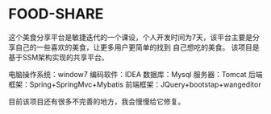 # FOOD-SHARE


这个美食分享平台是敏捷迭代的一个课设，个人开发时间为7天，该平台主要是分享自己的一些喜欢的美食，让更多用户更简单的找到 自己想吃的美食。
该项目是基于SSM架构实现的共享平台。


电脑操作系统：window7
编码软件：IDEA
数据库：Mysql
服务器：Tomcat
后端框架：Spring+SpringMvc+Mybatis
前端框架：JQuery+bootstap+wangeditor


目前该项目还有很多不完善的地方，我会慢慢给它修复。
